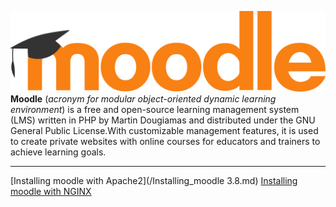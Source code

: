 ![moodle logo](/images/Moodle.png)
**Moodle** (_acronym for modular object-oriented dynamic learning environment_) is a free and open-source learning management system (LMS) written in PHP by Martin Dougiamas and distributed under the GNU General Public License.With customizable management features, it is used to create private websites with online courses for educators and trainers to achieve learning goals.
***
[Installing moodle with Apache2](/Installing_moodle 3.8.md)
[Installing moodle with NGINX](/nginx_confrigution_for_CSS.md)

